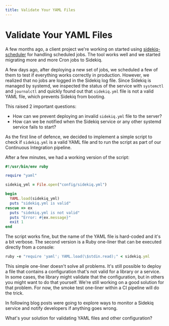 ```yaml
---
title: Validate Your YAML Files
---
```


# Validate Your YAML Files

A few months ago, a client project we're working on started using
[sidekiq-scheduler](https://github.com/Moove-it/sidekiq-scheduler) for handling
scheduled jobs. The tool works well and we started migrating more and more Cron
jobs to Sidekiq.

A few days ago, after deploying a new set of jobs, we scheduled a few of them to
test if everything works correctly in production. However, we realized that no
jobs are logged in the Sidekiq log file. Since Sidekiq is managed by systemd, we
inspected the status of the service with `systemctl` and `journalctl` and quickly
found out that `sidekiq.yml` file is not a valid YAML file, which prevents
Sidekiq from booting.

This raised 2 important questions:

- How can we prevent deploying an invalid `sidekiq.yml` file to the server?
- How can we be notified when the Sidekiq service or any other systemd service
  fails to start?

As the first line of defence, we decided to implement a simple script to check
if `sidekiq.yml` is a valid YAML file and to run the script as part of our
Continuous Integration pipeline.

After a few minutes, we had a working version of the script:

```ruby
#!/usr/bin/env ruby

require "yaml"

sidekiq_yml = File.open("config/sidekiq.yml")

begin
  YAML.load(sidekiq_yml)
  puts "sidekiq.yml is valid"
rescue => ex
  puts "sidekiq.yml is not valid"
  puts "Error: #{ex.message}"
  exit 1
end
```

The script works fine, but the name of the YAML file is hard-coded and it's a
bit verbose. The second version is a Ruby one-liner that can be executed
directly from a console:

```ruby
ruby -e "require 'yaml'; YAML.load(\$stdin.read);" < sidekiq.yml
```

This simple one-liner doesn't solve all problems. It's still possible to deploy
a file that contains a configuration that's not valid for a library or a
service. In some cases, the library might validate that the configuration, but
in others you might want to do that yourself. We're still working on a good
solution for that problem. For now, the smoke test one-liner within a CI pipeline
will do the trick.

In following blog posts were going to explore ways to monitor a Sidekiq service
and notify developers if anything goes wrong.

What's your solution for validating YAML files and other configuration?
